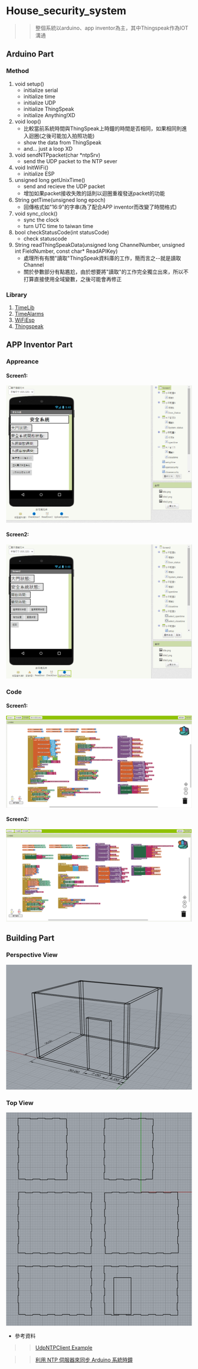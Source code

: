 # House_security_system

>> 整個系統以arduino、app inventor為主，其中Thingspeak作為IOT溝通

## Arduino Part

### Method

1. void setup()
	* initialize serial
	* initialize time
	* initialize UDP
	* initialize ThingSpeak
	* initialize Anything!XD
2. void loop()
	* 比較當前系統時間與ThingSpeak上時鐘的時間是否相同，如果相同則進入迴圈(之後可能加入拍照功能)
	* show the data from ThingSpeak
	* and... just a loop XD
3. void sendNTPpacket(char *ntpSrv)
	* send the UDP packet to the NTP sever
4. void InitWiFi()
	* initialize ESP
5.  unsigned long getUnixTime()
	* send and recieve the UDP packet 
	* 增加如果packet接收失敗的話則以迴圈重複發送packet的功能
6. String getTime(unsigned long epoch)
	* 回傳格式如"16:9"的字串(為了配合APP inventor而改變了時間格式)
7. void sync_clock()
	* sync the clock
	* turn UTC time to taiwan time
8. bool checkStatusCode(int statusCode)
	* check statuscode
9. String readThingSpeakData(unsigned long ChannelNumber, unsigned int FieldNumber, const char* ReadAPIKey)
	* 處理所有有關"讀取"ThingSpeak資料庫的工作，簡而言之--就是讀取Channel
	* 關於參數部分有點尷尬，由於想要將"讀取"的工作完全獨立出來，所以不打算直接使用全域變數，之後可能會再修正
	
### Library

1. [TimeLib](https://github.com/PaulStoffregen/Time "Title")
2. [TimeAlarms](https://github.com/PaulStoffregen/TimeAlarms "Title")
3. [WiFiEsp](https://github.com/bportaluri/WiFiEsp "Title")
4. [Thingspeak](https://github.com/mathworks/thingspeak-arduino "Title")

## APP Inventor Part

### Appreance

#### Screen1:

![alt text](https://github.com/AW-AlanWu/House_security_system/blob/master/AppInventor/Screen1_apprence.PNG)

#### Screen2:

![alt text](https://github.com/AW-AlanWu/House_security_system/blob/master/AppInventor/Screen2_apprence.PNG)

### Code

#### Screen1:

![alt text](https://github.com/AW-AlanWu/House_security_system/blob/master/AppInventor/screen1_code.PNG)


#### Screen2:

![alt text](https://github.com/AW-AlanWu/House_security_system/blob/master/AppInventor/screen2_code.PNG)

## Building Part

### Perspective View

![alt text](https://github.com/AW-AlanWu/House_security_system/blob/master/Building/Perspective.PNG)

### Top View

![alt text](https://github.com/AW-AlanWu/House_security_system/blob/master/Building/Top.PNG)

* 參考資料

>> [UdpNTPClient Example](https://github.com/bportaluri/WiFiEsp/blob/master/examples/UdpNTPClient/UdpNTPClient.ino "Title")

>> [利用 NTP 伺服器來同步 Arduino 系統時鐘](https://yhhuang1966.blogspot.com/2016/08/ntp-arduino.html?fbclid=IwAR2rHr-UXKwTk_lbIR3KPbFoBjla3ZaixcyNbTWjQ5ldJEWcKkSAZlSY7DI "Title")

